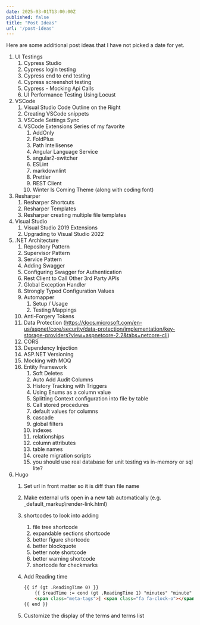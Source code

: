 ```yaml
---
date: 2025-03-01T13:00:00Z
published: false
title: "Post Ideas"
url: '/post-ideas'
---
```


Here are some additional post ideas that I have not picked a date for yet.

1. UI  Testings
    1. Cypress Studio
    1. Cypress login testing
    1. Cypress end to end testing
    1. Cypress screenshot testing
    1. Cypress - Mocking Api Calls
    1. UI Performance Testing Using Locust
1. VSCode
    1. Visual Studio Code Outline on the Right
    1. Creating VSCode snippets
    1. VSCode Settings Sync
    1. VSCode Extensions Series of my favorite
        1. AddOnly
        1. FoldPlus
        1. Path Intellisense
        1. Angular Language Service
        1. angular2-switcher
        1. ESLint
        1. markdownlint
        1. Prettier
        1. REST Client
        1. Winter Is Coming Theme (along with coding font)
1. Resharper
    1. Resharper Shortcuts
    1. Resharper Templates
    1. Resharper creating multiple file templates
1. Visual Studio
    1. Visual Studio 2019 Extensions
    1. Upgrading to Visual Studio 2022
1. .NET Architecture
    1. Repository Pattern
    1. Supervisor Pattern
    1. Service Pattern
    1. Adding Swagger
    1. Configuring Swagger for Authentication
    1. Rest Client to Call Other 3rd Party APIs
    1. Global Exception Handler
    1. Strongly Typed Configuration Values
    1. Automapper
        1. Setup / Usage
        1. Testing Mappings
    1. Anti-Forgery Tokens
    1. Data Protection (<https://docs.microsoft.com/en-us/aspnet/core/security/data-protection/implementation/key-storage-providers?view=aspnetcore-2.2&tabs=netcore-cli>)
    1. CORS
    1. Dependency Injection
    1. ASP.NET Versioning
    1. Mocking with MOQ
    1. Entity Framework
        1. Soft Deletes
        1. Auto Add Audit Columns
        1. History Tracking with Triggers
        1. Using Enums as a column value
        1. Splitting Context configuration into file by table
        1. Call stored procedures
        1. default values for columns
        1. cascade
        1. global filters
        1. indexes
        1. relationships
        1. column attributes
        1. table names
        1. create migration scripts
        1. you should use real database for unit testing vs in-memory or sql lite?
1. Hugo
    1. Set url in front matter so it is diff than file name
    1. Make external urls open in a new tab automatically (e.g. _default\_markup\render-link.html)
    1. shortcodes to look into adding
       1. file tree shortcode
       1. expandable sections shortcode
       1. better figure shortcode
       1. better blockquote
       1. better note shortcode
       1. better warning shortcode
       1. shortcode for checkmarks
    1. Add Reading time

        ```html
        {{ if (gt .ReadingTime 0) }}
            {{ $readTime := cond (gt .ReadingTime 1) "minutes" "minute" }}
            <span class="meta-tags">| <span class="fa fa-clock-o"></span>Reading Time: {{ .ReadingTime }} {{ $readTime }} |</span>
        {{ end }}
        ```

    1. Customize the display of the terms and terms list
<!--more-->
